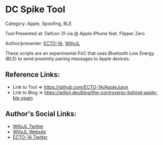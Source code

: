 # DC Spike Tool
Category: Apple, Spoofing, BLE

Tool Presented at: Defcon 31 via @ Apple iPhone feat. Flipper Zero

Author/presenter: [ECTO-1A](https://github.com/ECTO-1A), [WillyJL](https://github.com/Willy-JL/Willy-JL)

These scripts are an experimental PoC that uses Bluetooth Low Energy (BLE) to send proximity pairing messages to Apple devices.

## Reference Links:
- Link to Tool => https://github.com/ECTO-1A/AppleJuice
- Link to Blog => https://willyjl.dev/blog/the-controversy-behind-apple-ble-spam

## Author's Social Links:
- [WillyJL Twitter](https://twitter.com/WillyJL_)
- [WillyJL Website](https://willyjl.dev)
- [ECTO-1A Twitter](https://twitter.com/Ecto_1A)
